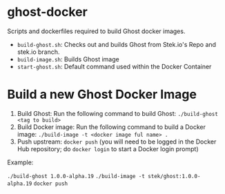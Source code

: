 # ghost-docker
Scripts and dockerfiles required to build Ghost docker images.

* `build-ghost.sh`: Checks out and builds Ghost from Stek.io's Repo and stek.io branch.
* `build-image.sh`: Builds Ghost image
* `start-ghost.sh`: Default command used within the Docker Container

# Build a new Ghost Docker Image

1. Build Ghost: Run the following command to build Ghost: `./build-ghost <tag to build>`
2. Build Docker image: Run the following command to build a Docker image: `./build-image -t <docker image ful name> .`
3. Push upstream: `docker push` (you will need to be logged in the Docker Hub repository;
do `docker login` to start a Docker login prompt)

Example:

`./build-ghost 1.0.0-alpha.19`
`./build-image -t stek/ghost:1.0.0-alpha.19`
`docker push`

